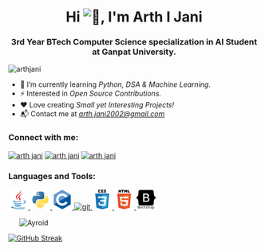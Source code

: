 <!--  [![MasterHead](https://github.com/Ayroid/Ayroid/blob/main/20221019_014220.jpg)](https://Ayroid.io)  -->

<h1 align="center">Hi <img src="https://raw.githubusercontent.com/nixin72/nixin72/master/wave.gif" alt="👋" height="45" width="45"/>, I'm Arth I Jani</h1>
<h3 align="center">3rd Year BTech Computer Science specialization in AI Student at Ganpat University.<br></h3>

<p align="left"> <img src="https://komarev.com/ghpvc/?username=arthijani&label=Profile%20views&color=0e75b6&style=flat" alt="arthjani" /> </p>

<!-- <img align="right" alt="Coding" width="370" style="border-radius:5px" src="https://github.com/Ayroid/Ayroid/blob/main/20221002_231734.png"> -->

- 🌱 I’m currently learning *Python, DSA & Machine Learning.*
- ⚡ Interested in *Open Source Contributions.*
- ❤️ Love creating *Small yet Interesting Projects!*
- 📬 Contact me at *arth.jani2002@gmail.com*

<h3 align="left">Connect with me:</h3>
<p align="left">
<a href="https://www.linkedin.com/in/arth-jani-b06376205/" target="_blank"><img align="center" src="https://raw.githubusercontent.com/rahuldkjain/github-profile-readme-generator/master/src/images/icons/Social/linked-in-alt.svg" alt="arth jani" height="30" width="40" /></a>
<a href="https://leetcode.com/ArthJani22/" target="_blank"><img align="center" src="https://raw.githubusercontent.com/rahuldkjain/github-profile-readme-generator/master/src/images/icons/Social/leet-code.svg" alt="arth jani" height="30" width="40" /></a>
<a href="https://www.hackerrank.com/arth_jani2002" target="_blank"><img align="center" src="https://raw.githubusercontent.com/rahuldkjain/github-profile-readme-generator/master/src/images/icons/Social/hackerrank.svg" alt="arth jani" height="30" width="40" /></a>
</p>

<h3 align="left">Languages and Tools:</h3>
<p align="left"> <a href="https://www.java.com" target="_blank" rel="noreferrer"> <img src="https://raw.githubusercontent.com/devicons/devicon/master/icons/java/java-original.svg" alt="java" width="40" height="40"/> <a href="https://www.python.org" target="_blank" rel="noreferrer"> <img src="https://raw.githubusercontent.com/devicons/devicon/master/icons/python/python-original.svg" alt="python" width="40" height="40"/> </a> <a href="https://www.cprogramming.com/" target="_blank" rel="noreferrer"> <img src="https://raw.githubusercontent.com/devicons/devicon/master/icons/c/c-original.svg" alt="c" width="40" height="40"/> </a> <a href="https://git-scm.com/" target="_blank" rel="noreferrer"> <img src="https://www.vectorlogo.zone/logos/git-scm/git-scm-icon.svg" alt="git" width="40" height="40"/> </a> <a href="https://www.w3schools.com/css/" target="_blank" rel="noreferrer"> <img src="https://raw.githubusercontent.com/devicons/devicon/master/icons/css3/css3-original-wordmark.svg" alt="css3" width="40" height="40"/> </a> <a href="https://www.w3.org/html/" target="_blank" rel="noreferrer"> <img src="https://raw.githubusercontent.com/devicons/devicon/master/icons/html5/html5-original-wordmark.svg" alt="html5" width="40" height="40"/> </a> <a href="https://getbootstrap.com" target="_blank" rel="noreferrer"> <img src="https://raw.githubusercontent.com/devicons/devicon/master/icons/bootstrap/bootstrap-plain-wordmark.svg" alt="bootstrap" width="40" height="40"/> </a> </p>

<p> &ensp; &ensp; <img align="center" src="https://github-readme-stats.vercel.app/api/top-langs?username=ArthIJani&show_icons=true&locale=en&layout=compact&theme=midnight-purple" alt="Ayroid" width="357"/> &ensp; &ensp; 
<!-- <img align="center" src="https://github-readme-streak-stats.herokuapp.com/?user=ayroid&layout=compact&theme=midnight-purple" alt="Ayroid" width="425"/></p>-->

[![GitHub Streak](https://github-readme-streak-stats.herokuapp.com?user=ArthIJani&theme=github-dark-blue)](https://git.io/streak-stats)


